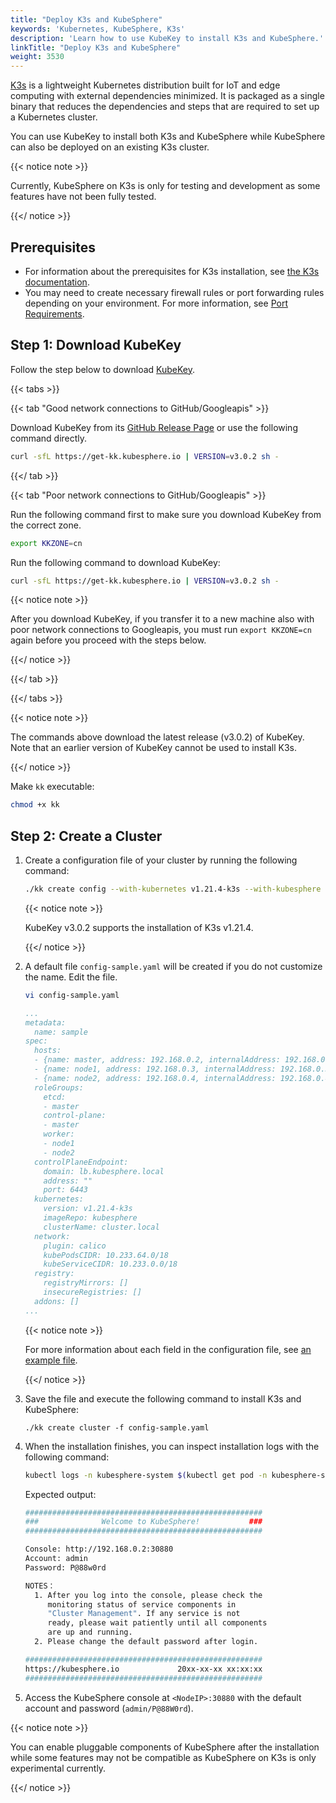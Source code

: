 ```yaml
---
title: "Deploy K3s and KubeSphere"
keywords: 'Kubernetes, KubeSphere, K3s'
description: 'Learn how to use KubeKey to install K3s and KubeSphere.'
linkTitle: "Deploy K3s and KubeSphere"
weight: 3530
---
```


[K3s](https://k3s.io/) is a lightweight Kubernetes distribution built for IoT and edge computing with external dependencies minimized. It is packaged as a single binary that reduces the dependencies and steps that are required to set up a Kubernetes cluster.

You can use KubeKey to install both K3s and KubeSphere while KubeSphere can also be deployed on an existing K3s cluster.

{{< notice note >}} 

Currently, KubeSphere on K3s is only for testing and development as some features have not been fully tested.

{{</ notice >}} 

## Prerequisites

- For information about the prerequisites for K3s installation, see [the K3s documentation](https://rancher.com/docs/k3s/latest/en/installation/installation-requirements/).
- You may need to create necessary firewall rules or port forwarding rules depending on your environment. For more information, see [Port Requirements](../../../installing-on-linux/introduction/port-firewall/).

## Step 1: Download KubeKey

Follow the step below to download [KubeKey](../../../installing-on-linux/introduction/kubekey/).

{{< tabs >}}

{{< tab "Good network connections to GitHub/Googleapis" >}}

Download KubeKey from its [GitHub Release Page](https://github.com/kubesphere/kubekey/releases) or use the following command directly.

```bash
curl -sfL https://get-kk.kubesphere.io | VERSION=v3.0.2 sh -
```

{{</ tab >}}

{{< tab "Poor network connections to GitHub/Googleapis" >}}

Run the following command first to make sure you download KubeKey from the correct zone.

```bash
export KKZONE=cn
```

Run the following command to download KubeKey:

```bash
curl -sfL https://get-kk.kubesphere.io | VERSION=v3.0.2 sh -
```

{{< notice note >}}

After you download KubeKey, if you transfer it to a new machine also with poor network connections to Googleapis, you must run `export KKZONE=cn` again before you proceed with the steps below.

{{</ notice >}} 

{{</ tab >}}

{{</ tabs >}}

{{< notice note >}}

The commands above download the latest release (v3.0.2) of KubeKey. Note that an earlier version of KubeKey cannot be used to install K3s.

{{</ notice >}}

Make `kk` executable:

```bash
chmod +x kk
```

## Step 2: Create a Cluster

1. Create a configuration file of your cluster by running the following command:

   ```bash
   ./kk create config --with-kubernetes v1.21.4-k3s --with-kubesphere v3.3.2
   ```

   {{< notice note >}}

   KubeKey v3.0.2 supports the installation of K3s v1.21.4.

   {{</ notice >}} 

2. A default file `config-sample.yaml` will be created if you do not customize the name. Edit the file.

   ```bash
   vi config-sample.yaml
   ```

   ```yaml
   ...
   metadata:
     name: sample
   spec:
     hosts:
     - {name: master, address: 192.168.0.2, internalAddress: 192.168.0.2, user: ubuntu, password: Testing123}
     - {name: node1, address: 192.168.0.3, internalAddress: 192.168.0.3, user: ubuntu, password: Testing123}
     - {name: node2, address: 192.168.0.4, internalAddress: 192.168.0.4, user: ubuntu, password: Testing123}
     roleGroups:
       etcd:
       - master
       control-plane:
       - master
       worker:
       - node1
       - node2
     controlPlaneEndpoint:
       domain: lb.kubesphere.local
       address: ""
       port: 6443
     kubernetes:
       version: v1.21.4-k3s
       imageRepo: kubesphere
       clusterName: cluster.local
     network:
       plugin: calico
       kubePodsCIDR: 10.233.64.0/18
       kubeServiceCIDR: 10.233.0.0/18
     registry:
       registryMirrors: []
       insecureRegistries: []
     addons: []
   ...
   ```

   {{< notice note >}}

   For more information about each field in the configuration file, see [an example file](https://github.com/kubesphere/kubekey/blob/release-2.2/docs/config-example.md).

   {{</ notice >}} 

3. Save the file and execute the following command to install K3s and KubeSphere:

   ```
   ./kk create cluster -f config-sample.yaml
   ```

4. When the installation finishes, you can inspect installation logs with the following command:

   ```bash
   kubectl logs -n kubesphere-system $(kubectl get pod -n kubesphere-system -l 'app in (ks-install, ks-installer)' -o jsonpath='{.items[0].metadata.name}') -f
   ```

   Expected output:

   ```bash
   #####################################################
   ###              Welcome to KubeSphere!           ###
   #####################################################
   
   Console: http://192.168.0.2:30880
   Account: admin
   Password: P@88w0rd
   
   NOTES：
     1. After you log into the console, please check the
        monitoring status of service components in
        "Cluster Management". If any service is not
        ready, please wait patiently until all components
        are up and running.
     2. Please change the default password after login.
   
   #####################################################
   https://kubesphere.io             20xx-xx-xx xx:xx:xx
   #####################################################
   ```


5. Access the KubeSphere console at `<NodeIP>:30880` with the default account and password (`admin/P@88W0rd`).

{{< notice note >}}

You can enable pluggable components of KubeSphere after the installation while some features may not be compatible as KubeSphere on K3s is only experimental currently.

{{</ notice >}} 